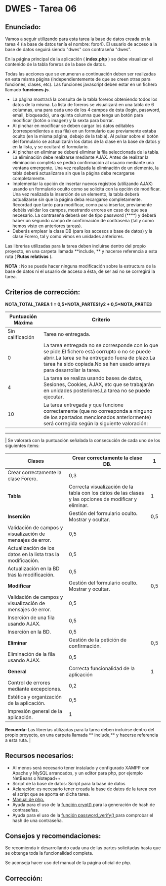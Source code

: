##
#  DWES - Tarea 06

## Enunciado:

Vamos a seguir utilizando para esta tarea la base de datos creada en la tarea 4 (la base de datos tenía el nombre: foro4). El usuario de acceso a la base de datos seguirá siendo &quot;dwes&quot; con contraseña &quot;dwes&quot;.

En la página principal de la aplicación ( **index.php** ) se debe visualizar el contenido de la tabla foreros de la base de datos.

Todas las acciones que se enumeran a continuación deben ser realizadas en esta misma página (independientemente de que se creen otras para funciones, clases, etc). Las funciones javascript deben estar en un fichero llamado  **funciones.js**.

- La página mostrará la consulta de la tabla foreros obteniendo todos los datos de la misma. La lista de foreros se visualizará en una tabla de 6 columnas, una para cada uno de los 4 campos de ésta (login, password, email, bloqueado), una quinta columna que tenga un botón para modificar (botón o imagen) y la sexta para borrar.
- Al pinchar en modificar se deben cargar los datos editables (correspondientes a esa fila) en un formulario que previamente estaba oculto (en la misma página, debajo de la tabla). Al pulsar sobre el botón del formulario se actualizarán los datos de la clase en la base de datos y en la lista, y se ocultará el formulario.
- Al pinchar en eliminar se deberá eliminar la fila seleccionada de la tabla. La eliminación debe realizarse mediante AJAX. Antes de realizar la eliminación completa se pedirá confirmación al usuario mediante una ventana emergente. Una vez realizada la eliminación de un elemento, la tabla deberá actualizarse sin que la página deba recargarse completamente.
- Implementar la opción de insertar nuevos registros (utilizando AJAX) usando un formulario oculto como se solicita con la opción de modificar. Una vez realizada la inserción de un elemento, la tabla deberá actualizarse sin que la página deba recargarse completamente. Recordad que tanto para modificar, como para insertar, previamente debéis validar los campos, mostrando errores en caso de que sea necesario. La contraseña deberá ser de tipo password (\*\*\*\*) y deberá haber un segundo campo de confirmación de contraseña (tal y como hemos visto en anteriores tareas).
- Deberás emplear la clase DB (para los accesos a base de datos) y la clase Forero, tal y como vimos en unidades anteriores.

Las librerías utilizadas para la tarea deben incluirse dentro del propio proyecto, en una carpeta llamada  **include, ** y hacerse referencia a esta ruta ( **Rutas relativas** ).

**NOTA** : No se puede hacer ninguna modificación sobre la estructura de la base de datos ni el usuario de acceso a ésta, de ser así no se corregirá la tarea.

##

## **Criterios de corrección:**

**NOTA\_TOTAL\_TAREA 1 = 0,5\*NOTA\_PARTES1y2 + 0,5\*NOTA\_PARTE3**

| **Puntuación Máxima** | **Criterio** |
| --- | --- |
| Sin calificación | Tarea no entregada. |
| 0 | La tarea entregada no se corresponde con lo que se  pide.El fichero está corrupto o no se puede abrir.La tarea se ha entregado fuera de plazo.La tarea ha sido copiada.No se han usado arrays para desarrollar la tarea. |
| 4 | La tarea se realiza usando bases de datos, Sesiones, Cookies, AJAX, etc que se trabajarán en unidades posteriores.La tarea no se puede ejecutar. |
| 10 | La tarea entregada y que funcione correctamente (que no corresponda a ninguno de los apartados mencionados anteriormente) será corregida según la siguiente valoración: |

** **
|  Se valorará con la puntuación señalada la consecución de cada uno de los siguientes ítems:

| **Clases** | Crear correctamente la clase DB. | 1 |
| --- | --- | --- |
| Crear correctamente la clase Forero. | 0,3 |
| **Tabla** | Correcta visualización de la tabla con los datos de las clases y las opciones de modificar y eliminar. | 1 |
| **Inserción** | Gestión del formulario oculto. Mostrar y ocultar. | 0,5 |
| Validación de campos y visualización de mensajes de error. | 0,5 |
| Actualización de los datos en la lista tras la modificación. | 0,5 |
| Actualización en la BD tras la modificación. | 0,5 |
| **Modificar** | Gestión del formulario oculto. Mostrar y ocultar. | 0,5 |
| Validación de campos y visualización de mensajes de error. | 0,5 |
| Inserción de una fila usando AJAX. | 0,5 |
| Inserción en la BD. | 0,5 |
| **Eliminar** | Gestión de la petición de confirmación. | 0,5 |
| Eliminación de la fila usando AJAX. | 0,5 |
| **General** | Correcta funcionalidad de la aplicación | 1 |
| Control de errores mediante excepciones. | 0,2 |
| Estética y organización de la aplicación. | 0,5 |
| Impresión general de la aplicación. | 1 |

  **Recuerda:**  Las librerías utilizadas para la tarea deben incluirse dentro del propio proyecto, en una carpeta llamada ** include,**  y hacerse referencia a esta ruta. |

## Recursos necesarios:

- Al menos será necesario tener instalado y configurado XAMPP con Apache y MySQL arrancados, y un editor para php, por ejemplo NetBeans o Notepad++
- Script de la base de datos:  Script para la base de datos
- Aclaración: es necesario tener creada la base de datos de la tarea con el script que se aporta en dicha tarea.
- [Manual de php.](http://es1.php.net/manual/es/index.php)
- Ayuda para el uso de la [ función crypt() ](http://php.net/manual/es/function.crypt.php)para la generación de hash de contraseñas.
- Ayuda para el uso de la  [función password\_verify() ](http://php.net/manual/es/function.password-verify.php)para comprobar el hash de una contraseña.

## Consejos y recomendaciones:

Se recomienda ir desarrollando cada una de las partes solicitadas hasta que se obtenga toda la funcionalidad completa.

Se aconseja hacer uso del manual de la página oficial de php.

## Corrección:
